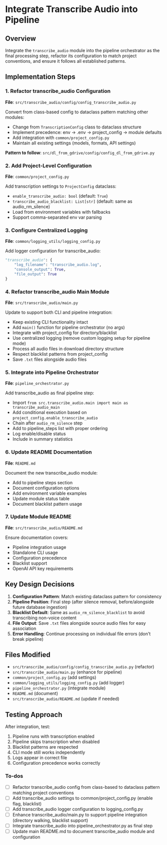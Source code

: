 <!-- caa0a327-a1e6-409b-b036-ba43f42e43ec aab71e8c-2175-42bc-b862-aba989b4a4ef -->
# Integrate Transcribe Audio into Pipeline

## Overview

Integrate the `transcribe_audio` module into the pipeline orchestrator as the final processing step, refactor its configuration to match project conventions, and ensure it follows all established patterns.

## Implementation Steps

### 1. Refactor transcribe_audio Configuration

**File**: `src/transcribe_audio/config/config_transcribe_audio.py`

Convert from class-based config to dataclass pattern matching other modules:

- Change from `TranscriptionConfig` class to dataclass structure
- Implement precedence: env → .env → project_config → module defaults
- Add integration with `common/project_config.py`
- Maintain all existing settings (models, formats, API settings)

**Pattern to follow**: `src/dl_from_gdrive/config/config_dl_from_gdrive.py`

### 2. Add Project-Level Configuration

**File**: `common/project_config.py`

Add transcription settings to `ProjectConfig` dataclass:

- `enable_transcribe_audio: bool` (default: `True`)
- `transcribe_audio_blacklist: List[str]` (default: same as audio_rm_silence)
- Load from environment variables with fallbacks
- Support comma-separated env var parsing

### 3. Configure Centralized Logging

**File**: `common/logging_utils/logging_config.py`

Add logger configuration for transcribe_audio:

```python
"transcribe_audio": {
    "log_filename": "transcribe_audio.log",
    "console_output": True,
    "file_output": True
}
```

### 4. Refactor transcribe_audio Main Module

**File**: `src/transcribe_audio/main.py`

Update to support both CLI and pipeline integration:

- Keep existing CLI functionality intact
- Add `main()` function for pipeline orchestrator (no args)
- Integrate with project_config for directory/blacklist
- Use centralized logging (remove custom logging setup for pipeline mode)
- Process all audio files in download directory structure
- Respect blacklist patterns from project_config
- Save `.txt` files alongside audio files

### 5. Integrate into Pipeline Orchestrator

**File**: `pipeline_orchestrator.py`

Add transcribe_audio as final pipeline step:

- Import `from src.transcribe_audio.main import main as transcribe_audio_main`
- Add conditional execution based on `project_config.enable_transcribe_audio`
- Chain after `audio_rm_silence` step
- Add to pipeline_steps list with proper ordering
- Log enable/disable status
- Include in summary statistics

### 6. Update README Documentation

**File**: `README.md`

Document the new transcribe_audio module:

- Add to pipeline steps section
- Document configuration options
- Add environment variable examples
- Update module status table
- Document blacklist pattern usage

### 7. Update Module README

**File**: `src/transcribe_audio/README.md`

Ensure documentation covers:

- Pipeline integration usage
- Standalone CLI usage
- Configuration precedence
- Blacklist support
- OpenAI API key requirements

## Key Design Decisions

1. **Configuration Pattern**: Match existing dataclass pattern for consistency
2. **Pipeline Position**: Final step (after silence removal, before/alongside future database ingestion)
3. **Blacklist Default**: Same as `audio_rm_silence_blacklist` to avoid transcribing non-voice content
4. **File Output**: Save `.txt` files alongside source audio files for easy association
5. **Error Handling**: Continue processing on individual file errors (don't break pipeline)

## Files Modified

- `src/transcribe_audio/config/config_transcribe_audio.py` (refactor)
- `src/transcribe_audio/main.py` (enhance for pipeline)
- `common/project_config.py` (add settings)
- `common/logging_utils/logging_config.py` (add logger)
- `pipeline_orchestrator.py` (integrate module)
- `README.md` (document)
- `src/transcribe_audio/README.md` (update if needed)

## Testing Approach

After integration, test:

1. Pipeline runs with transcription enabled
2. Pipeline skips transcription when disabled
3. Blacklist patterns are respected
4. CLI mode still works independently
5. Logs appear in correct file
6. Configuration precedence works correctly

### To-dos

- [ ] Refactor transcribe_audio config from class-based to dataclass pattern matching project conventions
- [ ] Add transcribe_audio settings to common/project_config.py (enable flag, blacklist)
- [ ] Add transcribe_audio logger configuration to logging_config.py
- [ ] Enhance transcribe_audio/main.py to support pipeline integration (directory walking, blacklist support)
- [ ] Integrate transcribe_audio into pipeline_orchestrator.py as final step
- [ ] Update main README.md to document transcribe_audio module and configuration